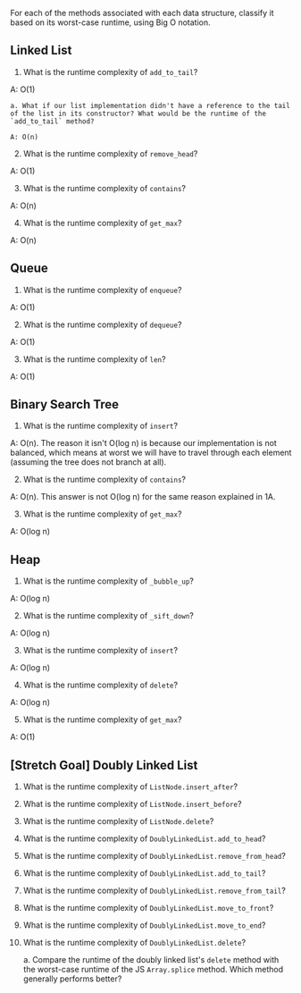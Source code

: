For each of the methods associated with each data structure, classify it based on its worst-case runtime, using Big O notation.

## Linked List

1. What is the runtime complexity of `add_to_tail`?

A: O(1)
  
    a. What if our list implementation didn't have a reference to the tail of the list in its constructor? What would be the runtime of the `add_to_tail` method?
	
	A: O(n)

2. What is the runtime complexity of `remove_head`?

A: O(1)

3. What is the runtime complexity of `contains`?

A: O(n)

4. What is the runtime complexity of `get_max`?

A: O(n)

## Queue

1. What is the runtime complexity of `enqueue`?

A: O(1)

2. What is the runtime complexity of `dequeue`?

A: O(1)

3. What is the runtime complexity of `len`?

A: O(1)

## Binary Search Tree

1. What is the runtime complexity of `insert`? 

A: O(n). The reason it isn't O(log n) is because our implementation is not balanced, which means at worst we will have to travel through each element (assuming the tree does not branch at all).

2. What is the runtime complexity of `contains`?

A: O(n). This answer is not O(log n) for the same reason explained in 1A.

3. What is the runtime complexity of `get_max`? 

A: O(log n)

## Heap

1. What is the runtime complexity of `_bubble_up`?

A: O(log n)

2. What is the runtime complexity of `_sift_down`?

A: O(log n)

3. What is the runtime complexity of `insert`?

A: O(log n)

4. What is the runtime complexity of `delete`?

A: O(log n)

5. What is the runtime complexity of `get_max`?

A: O(1)

## [Stretch Goal] Doubly Linked List

1. What is the runtime complexity of `ListNode.insert_after`?

2. What is the runtime complexity of `ListNode.insert_before`?

3. What is the runtime complexity of `ListNode.delete`?

4. What is the runtime complexity of `DoublyLinkedList.add_to_head`?

5. What is the runtime complexity of `DoublyLinkedList.remove_from_head`?

6. What is the runtime complexity of `DoublyLinkedList.add_to_tail`?

7. What is the runtime complexity of `DoublyLinkedList.remove_from_tail`?

8. What is the runtime complexity of `DoublyLinkedList.move_to_front`?

9. What is the runtime complexity of `DoublyLinkedList.move_to_end`?

10. What is the runtime complexity of `DoublyLinkedList.delete`?

    a. Compare the runtime of the doubly linked list's `delete` method with the worst-case runtime of the JS `Array.splice` method. Which method generally performs better?
